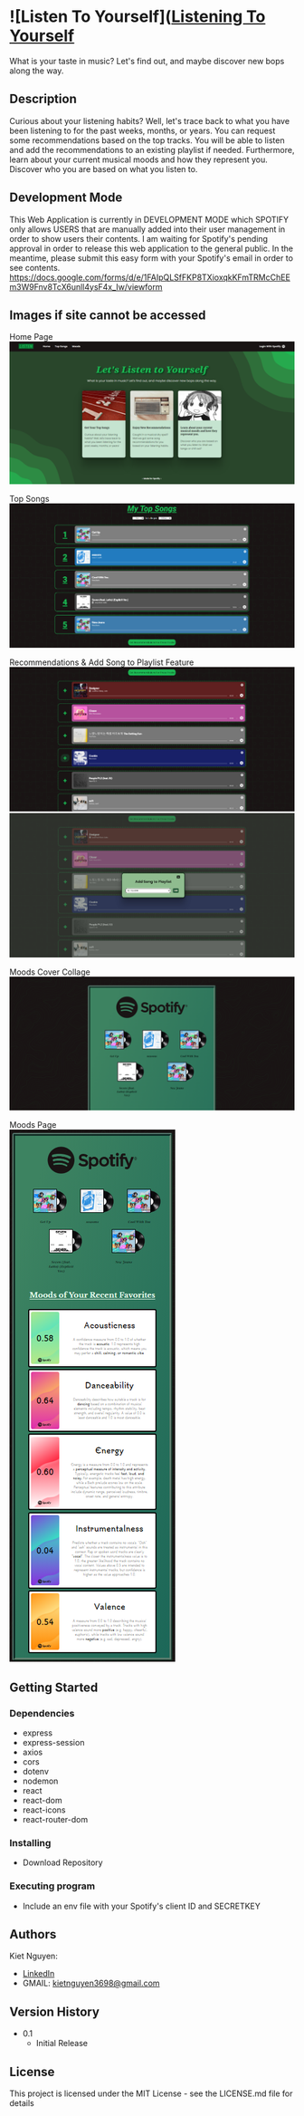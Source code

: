# ![Listen To Yourself]([Listening To Yourself](https://listening-to-yourself.vercel.app/)

What is your taste in music? Let's find out, and maybe discover new bops along the way.

## Description

Curious about your listening habits? Well, let's trace back to what you have been listening to for the past weeks, months, or years. You can request some recommendations based on the top tracks. You will be able to listen and add the recommendations to an existing playlist if needed. Furthermore, learn about your current musical moods and how they represent you. Discover who you are based on what you listen to.

## Development Mode 

This Web Application is currently in DEVELOPMENT MODE which SPOTIFY only allows USERS that are manually added into their user management in order to show users their contents. I am waiting for Spotify's pending approval in order to release this web application to the general public. In the meantime, please submit this easy form with your Spotify's email in order to see contents. https://docs.google.com/forms/d/e/1FAIpQLSfFKP8TXioxqkKFmTRMcChEEm3W9Fnv8TcX6unll4ysF4x_Iw/viewform

## Images if site cannot be accessed

Home Page
![homepage](https://github.com/kietn20/Listening-To-Yourself-REACT/blob/main/client/src/assets/LTYreactHomepage.png)

Top Songs
![songspage1](https://github.com/kietn20/Listening-To-Yourself-REACT/blob/main/client/src/assets/LTYreactTopsongspage.png)

Recommendations & Add Song to Playlist Feature
![songspage1](https://github.com/kietn20/Listening-To-Yourself-REACT/blob/main/client/src/assets/LTYreactRecommendations.png)
![songspage1](https://github.com/kietn20/Listening-To-Yourself-REACT/blob/main/client/src/assets/LTYreactAddsong.png)

Moods Cover Collage
![songspage1](https://github.com/kietn20/Listening-To-Yourself-REACT/blob/main/client/src/assets/LTYreactMoodspage1.png)

Moods Page <br />
![songspage1](https://github.com/kietn20/Listening-To-Yourself-REACT/blob/main/client/src/assets/LTYreactMoodspage3.png)

## Getting Started

### Dependencies

* express
* express-session
* axios
* cors
* dotenv
* nodemon
* react
* react-dom
* react-icons
* react-router-dom

### Installing

* Download Repository 

### Executing program

* Include an env file with your Spotify's client ID and SECRETKEY

## Authors
  
Kiet Nguyen: 
* [LinkedIn](https://www.linkedin.com/in/kiet-nguyen-232458276/) 
* GMAIL: kietnguyen3698@gmail.com

## Version History
* 0.1
    * Initial Release

## License

This project is licensed under the MIT License - see the LICENSE.md file for details
